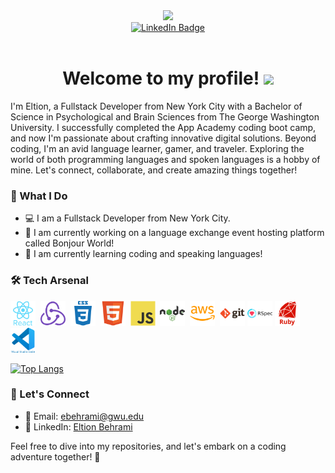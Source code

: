<div id="header" align="center">
  <img src="https://media.giphy.com/media/Uaxj062PavgqZRhVkS/giphy.gif" width="100"/>
</div>

<div id="badges" align="center">
  <a href="https://www.linkedin.com/in/eltion-behrami-5b9367271/">
    <img src="https://img.shields.io/badge/LinkedIn-blue?style=for-the-badge&logo=linkedin&logoColor=white" alt="LinkedIn Badge"/>
  </a>
</div>

<div align="center">
  <img src="https://komarev.com/ghpvc/?username=EltionBehrami&style=flat-square&color=blue" alt=""/>
</div>

<h1 align="center">
  Welcome to my profile!
  <img src="https://media.giphy.com/media/hvRJCLFzcasrR4ia7z/giphy.gif" width="30px"/>
</h1>

I'm Eltion, a Fullstack Developer from New York City with a Bachelor of Science in Psychological and Brain Sciences from The George Washington University. I successfully completed the App Academy coding boot camp, and now I'm passionate about crafting innovative digital solutions. Beyond coding, I'm an avid language learner, gamer, and traveler. Exploring the world of both programming languages and spoken languages is a hobby of mine. Let's connect, collaborate, and create amazing things together!

### 🚀 What I Do

- 💻 I am a Fullstack Developer from New York City.
- 🔭 I am currently working on a language exchange event hosting platform called Bonjour World!
- 🌱 I am currently learning coding and speaking languages! 

### 🛠️ Tech Arsenal

<div>
  <img src="https://github.com/devicons/devicon/blob/master/icons/react/react-original-wordmark.svg" title="React" alt="React" width="40" height="40"/>&nbsp;
  <img src="https://github.com/devicons/devicon/blob/master/icons/redux/redux-original.svg" title="Redux" alt="Redux " width="40" height="40"/>&nbsp;
  <img src="https://github.com/devicons/devicon/blob/master/icons/css3/css3-plain-wordmark.svg"  title="CSS3" alt="CSS" width="40" height="40"/>&nbsp;
  <img src="https://github.com/devicons/devicon/blob/master/icons/html5/html5-original.svg" title="HTML5" alt="HTML" width="40" height="40"/>&nbsp;
  <img src="https://github.com/devicons/devicon/blob/master/icons/javascript/javascript-original.svg" title="JavaScript" alt="JavaScript" width="40" height="40"/>&nbsp;
  <img src="https://github.com/devicons/devicon/blob/master/icons/nodejs/nodejs-original-wordmark.svg" title="NodeJS" alt="NodeJS" width="40" height="40"/>&nbsp;
  <img src="https://github.com/devicons/devicon/blob/master/icons/amazonwebservices/amazonwebservices-plain-wordmark.svg" title="AWS" alt="AWS" width="40" height="40"/>&nbsp;
  <img src="https://github.com/devicons/devicon/blob/master/icons/git/git-original-wordmark.svg" title="Git" **alt="Git" width="40" height="40"/>
  <img src="https://github.com/devicons/devicon/blob/master/icons/rspec/rspec-original-wordmark.svg" title="RSpec" **alt="RSpec" width="40" height="40"/>
  <img src="https://github.com/devicons/devicon/blob/master/icons/ruby/ruby-plain-wordmark.svg" title="Ruby" **alt="Ruby" width="40" height="40"/>
  <img src="https://github.com/devicons/devicon/blob/master/icons/vscode/vscode-original-wordmark.svg" title="VsCode" **alt="VsCode" width="40" height="40"/>

  [![Top Langs](https://github-readme-stats.vercel.app/api/top-langs/?username=EltionBehrami&layout=compact&theme=vision-friendly-dark)](https://github.com/anuraghazra/github-readme-stats)

</div>

### 🌟 Let's Connect

- 📧 Email: [ebehrami@gwu.edu](mailto:ebehrami@gwu.edu)
- 🔗 LinkedIn: [Eltion Behrami](https://www.linkedin.com/in/eltion-behrami-5b9367271/)

Feel free to dive into my repositories, and let's embark on a coding adventure together! 🚀


<!--
**EltionBehrami/EltionBehrami** is a ✨ _special_ ✨ repository because its `README.md` (this file) appears on your GitHub profile.

Here are some ideas to get you started:

- 🔭 I’m currently working on ...
- 🌱 I’m currently learning ...
- 👯 I’m looking to collaborate on ...
- 🤔 I’m looking for help with ...
- 💬 Ask me about ...
- 📫 How to reach me: ...
- 😄 Pronouns: ...
- ⚡ Fun fact: ...
-->
